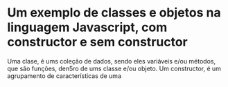 # Um exemplo de classes e objetos na linguagem Javascript, com constructor e sem constructor
Uma clase, é ums coleção de dados, sendo eles variáveis e/ou métodos, que são funções, den5ro de ums classe e/ou objeto.
Um constructor, é um agrupamento de características de uma 
